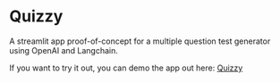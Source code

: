 # Quizzy
A streamlit app proof-of-concept for a multiple question test generator using OpenAI and Langchain. 

If you want to try it out, you can demo the app out here: [Quizzy](https://quizzy.streamlit.app/)
